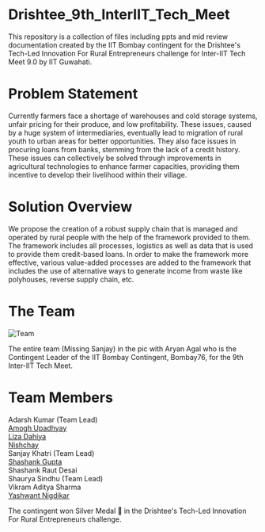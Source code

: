 # Drishtee_9th_InterIIT_Tech_Meet
This repository is a collection of files including ppts and mid review documentation created by the IIT Bombay contingent for the Drishtee's Tech-Led Innovation For Rural Entrepreneurs challenge for Inter-IIT Tech Meet 9.0 by IIT Guwahati.

# Problem Statement
Currently farmers face a shortage of warehouses and cold storage systems, unfair pricing for their produce, and low profitability. These issues, caused by a huge system of intermediaries, eventually lead to migration of rural youth to urban areas for better opportunities. They also face issues in procuring loans from banks, stemming from the lack of a credit history. These issues can collectively be solved through improvements in agricultural technologies to enhance farmer capacities, providing them incentive to develop their livelihood within their village.

# Solution Overview
We propose the creation of a robust supply chain that is managed and operated by rural people with the help of the framework provided to them. The framework includes all processes, logistics as well as data that is used to provide them credit-based loans. In order to make the framework more effective, various value-added processes are added to the framework that includes the use of alternative ways to generate income from waste like polyhouses, reverse supply chain, etc.

# The Team

![Team](https://user-images.githubusercontent.com/21213433/114183337-341b1680-9961-11eb-84b6-28d388cb0c2c.jpeg)


The entire team (Missing Sanjay) in the pic with Aryan Agal who is the Contingent Leader of the IIT Bombay Contingent, Bombay76, for the 9th Inter-IIT Tech Meet.

# Team Members

Adarsh Kumar (Team Lead) </br>
<a href="https://The-DarkMatter.github.io">Amogh Upadhyay</a></br>
<a href="https://Liza23.github.io">Liza Dahiya</a></br>
<a href="https://Nishchay1110.github.io">Nishchay</a></br>
Sanjay Khatri (Team Lead)</br>
<a href="https://Shashank3071.github.io">Shashank Gupta</a></br>
Shashank Raut Desai</br>
Shaurya Sindhu (Team Lead)</br>
Vikram Aditya Sharma</br>
<a href="https://yashwantnigdikar.github.io">Yashwant Nigdikar</a></br>

The contingent won Silver Medal 🥈 in the Drishtee's Tech-Led Innovation For Rural Entrepreneurs challenge.
